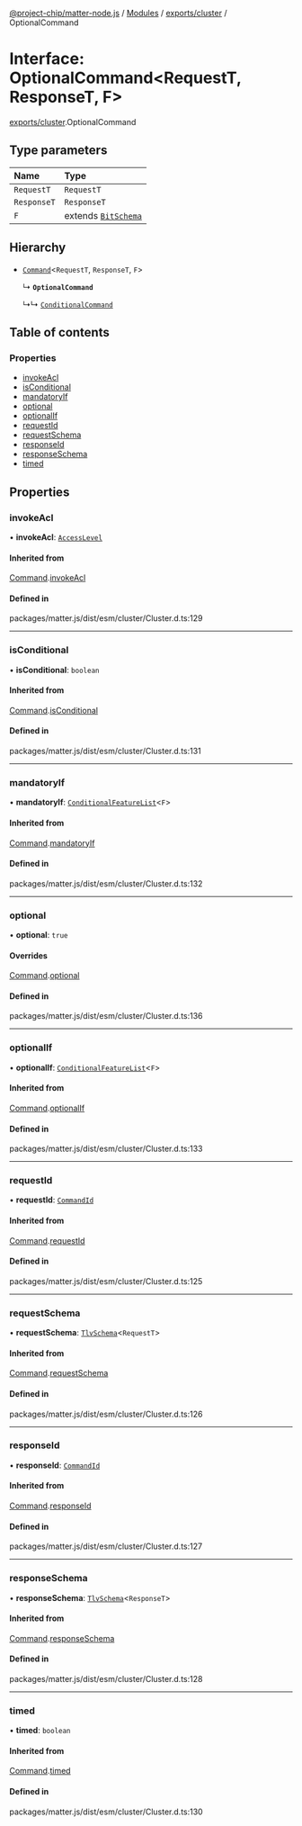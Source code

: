 [@project-chip/matter-node.js](../README.md) / [Modules](../modules.md) / [exports/cluster](../modules/exports_cluster.md) / OptionalCommand

# Interface: OptionalCommand\<RequestT, ResponseT, F\>

[exports/cluster](../modules/exports_cluster.md).OptionalCommand

## Type parameters

| Name | Type |
| :------ | :------ |
| `RequestT` | `RequestT` |
| `ResponseT` | `ResponseT` |
| `F` | extends [`BitSchema`](../modules/exports_schema.md#bitschema) |

## Hierarchy

- [`Command`](exports_cluster.Command.md)\<`RequestT`, `ResponseT`, `F`\>

  ↳ **`OptionalCommand`**

  ↳↳ [`ConditionalCommand`](exports_cluster.ConditionalCommand.md)

## Table of contents

### Properties

- [invokeAcl](exports_cluster.OptionalCommand.md#invokeacl)
- [isConditional](exports_cluster.OptionalCommand.md#isconditional)
- [mandatoryIf](exports_cluster.OptionalCommand.md#mandatoryif)
- [optional](exports_cluster.OptionalCommand.md#optional)
- [optionalIf](exports_cluster.OptionalCommand.md#optionalif)
- [requestId](exports_cluster.OptionalCommand.md#requestid)
- [requestSchema](exports_cluster.OptionalCommand.md#requestschema)
- [responseId](exports_cluster.OptionalCommand.md#responseid)
- [responseSchema](exports_cluster.OptionalCommand.md#responseschema)
- [timed](exports_cluster.OptionalCommand.md#timed)

## Properties

### invokeAcl

• **invokeAcl**: [`AccessLevel`](../enums/exports_cluster.AccessLevel.md)

#### Inherited from

[Command](exports_cluster.Command.md).[invokeAcl](exports_cluster.Command.md#invokeacl)

#### Defined in

packages/matter.js/dist/esm/cluster/Cluster.d.ts:129

___

### isConditional

• **isConditional**: `boolean`

#### Inherited from

[Command](exports_cluster.Command.md).[isConditional](exports_cluster.Command.md#isconditional)

#### Defined in

packages/matter.js/dist/esm/cluster/Cluster.d.ts:131

___

### mandatoryIf

• **mandatoryIf**: [`ConditionalFeatureList`](../modules/exports_cluster.md#conditionalfeaturelist)\<`F`\>

#### Inherited from

[Command](exports_cluster.Command.md).[mandatoryIf](exports_cluster.Command.md#mandatoryif)

#### Defined in

packages/matter.js/dist/esm/cluster/Cluster.d.ts:132

___

### optional

• **optional**: ``true``

#### Overrides

[Command](exports_cluster.Command.md).[optional](exports_cluster.Command.md#optional)

#### Defined in

packages/matter.js/dist/esm/cluster/Cluster.d.ts:136

___

### optionalIf

• **optionalIf**: [`ConditionalFeatureList`](../modules/exports_cluster.md#conditionalfeaturelist)\<`F`\>

#### Inherited from

[Command](exports_cluster.Command.md).[optionalIf](exports_cluster.Command.md#optionalif)

#### Defined in

packages/matter.js/dist/esm/cluster/Cluster.d.ts:133

___

### requestId

• **requestId**: [`CommandId`](../modules/exports_datatype.md#commandid)

#### Inherited from

[Command](exports_cluster.Command.md).[requestId](exports_cluster.Command.md#requestid)

#### Defined in

packages/matter.js/dist/esm/cluster/Cluster.d.ts:125

___

### requestSchema

• **requestSchema**: [`TlvSchema`](../classes/exports_tlv.TlvSchema.md)\<`RequestT`\>

#### Inherited from

[Command](exports_cluster.Command.md).[requestSchema](exports_cluster.Command.md#requestschema)

#### Defined in

packages/matter.js/dist/esm/cluster/Cluster.d.ts:126

___

### responseId

• **responseId**: [`CommandId`](../modules/exports_datatype.md#commandid)

#### Inherited from

[Command](exports_cluster.Command.md).[responseId](exports_cluster.Command.md#responseid)

#### Defined in

packages/matter.js/dist/esm/cluster/Cluster.d.ts:127

___

### responseSchema

• **responseSchema**: [`TlvSchema`](../classes/exports_tlv.TlvSchema.md)\<`ResponseT`\>

#### Inherited from

[Command](exports_cluster.Command.md).[responseSchema](exports_cluster.Command.md#responseschema)

#### Defined in

packages/matter.js/dist/esm/cluster/Cluster.d.ts:128

___

### timed

• **timed**: `boolean`

#### Inherited from

[Command](exports_cluster.Command.md).[timed](exports_cluster.Command.md#timed)

#### Defined in

packages/matter.js/dist/esm/cluster/Cluster.d.ts:130
